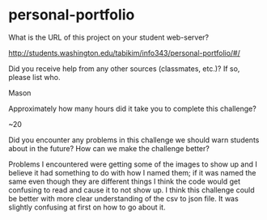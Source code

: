 # personal-portfolio

What is the URL of this project on your student web-server?

http://students.washington.edu/tabikim/info343/personal-portfolio/#/

Did you receive help from any other sources (classmates, etc.)? If so, please list who.

Mason

Approximately how many hours did it take you to complete this challenge?

~20

Did you encounter any problems in this challenge we should warn students about in the future? How can we make the challenge better?

Problems I encountered were getting some of the images to show up and I believe it had something to do with how I named them; if it was named the same even though they are different things I think the code would get confusing to read and cause it to not show up. I think this challenge could be better with more clear understanding of the csv to json file. It was slightly confusing at first on how to go about it.
